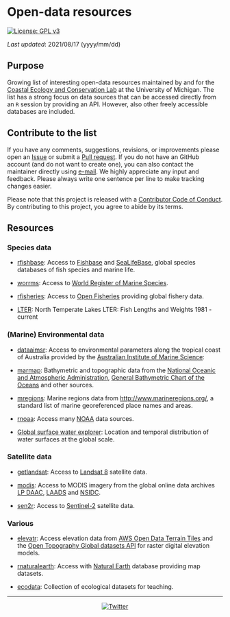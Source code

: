 # Open-data resources

[![License: GPL v3](https://img.shields.io/badge/License-GPLv3-blue.svg)](https://www.gnu.org/licenses/gpl-3.0)

*Last updated*: 2021/08/17 (yyyy/mm/dd)

## Purpose

Growing list of interesting open-data resources maintained by and for the [Coastal Ecology and Conservation Lab](https://www.jacoballgeier.com) at the University of Michigan.
The list has a strong focus on data sources that can be accessed directly from an `R` session by providing an API.
However, also other freely accessible databases are included.

## Contribute to the list

If you have any comments, suggestions, revisions, or improvements please open an [Issue](https://github.com/Allgeier-Lab/open-data-resources/issues) or submit a [Pull request](https://github.com/Allgeier-Lab/open-data-resources/pulls).
If you do not have an GitHub account (and do not want to create one), you can also contact the maintainer directly using [e-mail](mailto:mhk.hesselbarth@gmail.com).
We highly appreciate any input and feedback.
Please always write one sentence per line to make tracking changes easier.

Please note that this project is released with a [Contributor Code of Conduct](https://contributor-covenant.org/version/2/0/CODE_OF_CONDUCT.html).
By contributing to this project, you agree to abide by its terms.

## Resources

### Species data

-   [rfishbase](https://docs.ropensci.org/rfishbase/): Access to [Fishbase](https://www.fishbase.org) and [SeaLifeBase](www.sealifebase.org), global species databases of fish species and marine life.

-   [worrms](https://docs.ropensci.org/worrms): Access to [World Register of Marine Species](http://www.marinespecies.org/).

-   [rfisheries](https://github.com/ropensci/rfisheries): Access to [Open Fisheries](http://www.openfisheries.org) providing global fishery data.

-   [LTER](https://lter.limnology.wisc.edu/index.php/dataset/north-temperate-lakes-lter-fish-lengths-and-weights-1981-current): North Temperate Lakes LTER: Fish Lengths and Weights 1981 - current

### (Marine) Environmental data

-   [dataaimsr](https://docs.ropensci.org/dataaimsr/): Access to environmental parameters along the tropical coast of Australia provided by the [Australian Institute of Marine Science](https://www.aims.gov.au/docs/data/data.html):

-   [marmap](https://github.com/ericpante/marmap): Bathymetric and topographic data from the [National Oceanic and Atmospheric Administration](https://www.noaa.gov), [General Bathymetric Chart of the Oceans](https://www.gebco.net) and other sources.

-   [mregions](https://github.com/ropensci/mregions): Marine regions data from <http://www.marineregions.org/>, a standard list of marine georeferenced place names and areas.

-   [rnoaa](https://docs.ropensci.org/rnoaa/): Access many [NOAA](https://www.ncdc.noaa.gov/cdo-web/webservices/v2) data sources.

- [Global surface water explorer](https://global-surface-water.appspot.com/#): Location and temporal distribution of water surfaces at the global scale.

### Satellite data

-   [getlandsat](https://github.com/ropensci/getlandsat): Access to [Landsat 8](https://landsat.usgs.gov) satellite data.

-   [modis](https://github.com/MatMatt/MODIS): Access to MODIS imagery from the global online data archives [LP DAAC](https://lpdaac.usgs.gov/), [LAADS](https://ladsweb.modaps.eosdis.nasa.gov/) and [NSIDC](https://nsidc.org/).

-   [sen2r](https://sen2r.ranghetti.info): Access to [Sentinel-2](https://sentinel.esa.int/web/sentinel/missions/sentinel-2) satellite data.

### Various

-   [elevatr](https://github.com/jhollist/elevatr/): Access elevation data from [AWS Open Data Terrain Tiles](https://registry.opendata.aws/terrain-tiles/) and the [Open Topography Global datasets API](https://opentopography.org) for raster digital elevation models.

-   [rnaturalearth](https://github.com/ropensci/rnaturalearth): Access with [Natural Earth](http://www.naturalearthdata.com) database providing map datasets.

-   [ecodata](https://github.com/TheoreticalEcology/ecodata): Collection of ecological datasets for teaching.

------------------------------------------------------------------------

<div align="center">

[![Twitter](https://img.shields.io/twitter/url/https/twitter.com/AllgeierLab.svg?style=social&label=Follow%20@AllgeierLab)](https://twitter.com/AllgeierLab)
